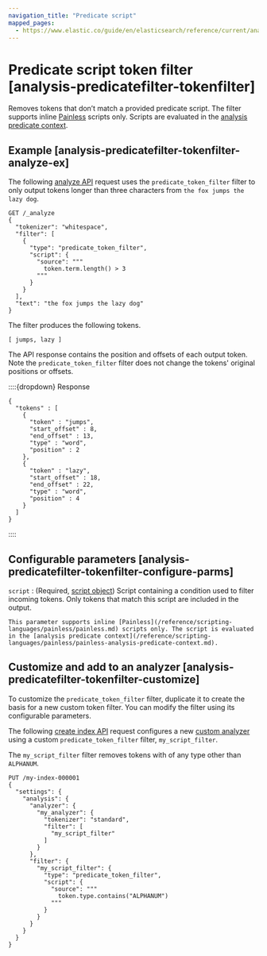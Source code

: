 ```yaml
---
navigation_title: "Predicate script"
mapped_pages:
  - https://www.elastic.co/guide/en/elasticsearch/reference/current/analysis-predicatefilter-tokenfilter.html
---
```


# Predicate script token filter [analysis-predicatefilter-tokenfilter]


Removes tokens that don’t match a provided predicate script. The filter supports inline [Painless](/reference/scripting-languages/painless/painless.md) scripts only. Scripts are evaluated in the [analysis predicate context](/reference/scripting-languages/painless/painless-analysis-predicate-context.md).

## Example [analysis-predicatefilter-tokenfilter-analyze-ex]

The following [analyze API](https://www.elastic.co/docs/api/doc/elasticsearch/operation/operation-indices-analyze) request uses the `predicate_token_filter` filter to only output tokens longer than three characters from `the fox jumps the lazy dog`.

```console
GET /_analyze
{
  "tokenizer": "whitespace",
  "filter": [
    {
      "type": "predicate_token_filter",
      "script": {
        "source": """
          token.term.length() > 3
        """
      }
    }
  ],
  "text": "the fox jumps the lazy dog"
}
```

The filter produces the following tokens.

```text
[ jumps, lazy ]
```

The API response contains the position and offsets of each output token. Note the `predicate_token_filter` filter does not change the tokens' original positions or offsets.

::::{dropdown} Response
```console-result
{
  "tokens" : [
    {
      "token" : "jumps",
      "start_offset" : 8,
      "end_offset" : 13,
      "type" : "word",
      "position" : 2
    },
    {
      "token" : "lazy",
      "start_offset" : 18,
      "end_offset" : 22,
      "type" : "word",
      "position" : 4
    }
  ]
}
```

::::



## Configurable parameters [analysis-predicatefilter-tokenfilter-configure-parms]

`script`
:   (Required, [script object](docs-content://explore-analyze/scripting/modules-scripting-using.md)) Script containing a condition used to filter incoming tokens. Only tokens that match this script are included in the output.

    This parameter supports inline [Painless](/reference/scripting-languages/painless/painless.md) scripts only. The script is evaluated in the [analysis predicate context](/reference/scripting-languages/painless/painless-analysis-predicate-context.md).



## Customize and add to an analyzer [analysis-predicatefilter-tokenfilter-customize]

To customize the `predicate_token_filter` filter, duplicate it to create the basis for a new custom token filter. You can modify the filter using its configurable parameters.

The following [create index API](https://www.elastic.co/docs/api/doc/elasticsearch/operation/operation-indices-create) request configures a new [custom analyzer](docs-content://manage-data/data-store/text-analysis/create-custom-analyzer.md) using a custom `predicate_token_filter` filter, `my_script_filter`.

The `my_script_filter` filter removes tokens with of any type other than `ALPHANUM`.

```console
PUT /my-index-000001
{
  "settings": {
    "analysis": {
      "analyzer": {
        "my_analyzer": {
          "tokenizer": "standard",
          "filter": [
            "my_script_filter"
          ]
        }
      },
      "filter": {
        "my_script_filter": {
          "type": "predicate_token_filter",
          "script": {
            "source": """
              token.type.contains("ALPHANUM")
            """
          }
        }
      }
    }
  }
}
```


